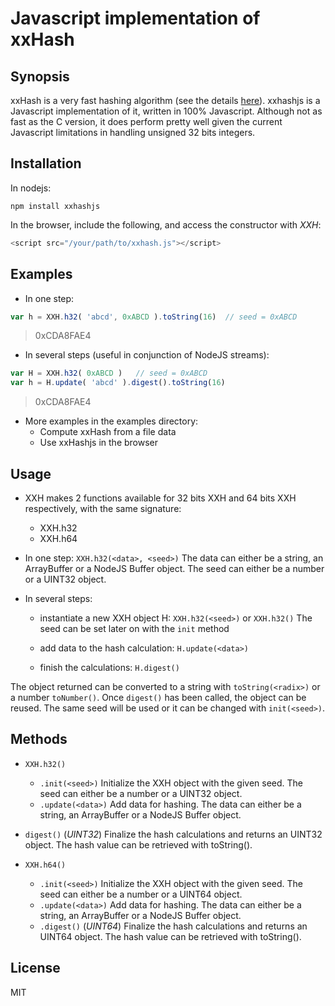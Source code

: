 # Javascript implementation of xxHash

## Synopsis

xxHash is a very fast hashing algorithm (see the details [here](https://code.google.com/p/xxhash/)). xxhashjs is a Javascript implementation of it, written in 100% Javascript. Although not as fast as the C version, it does perform pretty well given the current Javascript limitations in handling unsigned 32 bits integers.


## Installation

In nodejs:

    npm install xxhashjs

In the browser, include the following, and access the constructor with _XXH_:

```javascript
<script src="/your/path/to/xxhash.js"></script>
```


## Examples

* In one step:
```javascript
var h = XXH.h32( 'abcd', 0xABCD ).toString(16)	// seed = 0xABCD
```
> 0xCDA8FAE4

* In several steps (useful in conjunction of NodeJS streams):
```javascript
var H = XXH.h32( 0xABCD )	// seed = 0xABCD
var h = H.update( 'abcd' ).digest().toString(16)
```
> 0xCDA8FAE4

* More examples in the examples directory:
	* Compute xxHash from a file data
	* Use xxHashjs in the browser


## Usage

* XXH makes 2 functions available for 32 bits XXH and 64 bits XXH respectively, with the same signature:

	* XXH.h32
	* XXH.h64

* In one step:
`XXH.h32(<data>, <seed>)`
The data can either be a string, an ArrayBuffer or a NodeJS Buffer object.
The seed can either be a number or a UINT32 object.

* In several steps:
	* instantiate a new XXH object H:
`XXH.h32(<seed>)` or `XXH.h32()`
The seed can be set later on with the `init` method

	* add data to the hash calculation:
`H.update(<data>)`

	* finish the calculations:
`H.digest()`

The object returned can be converted to a string with `toString(<radix>)` or a number `toNumber()`.
Once `digest()` has been called, the object can be reused. The same seed will be used or it can be changed with `init(<seed>)`.


## Methods

* `XXH.h32()`
	* `.init(<seed>)`
	Initialize the XXH object with the given seed. The seed can either be a number or a UINT32 object.
	* `.update(<data>)`
	Add data for hashing. The data can either be a string, an ArrayBuffer or a NodeJS Buffer object.

* `digest()` (_UINT32_)
	Finalize the hash calculations and returns an UINT32 object. The hash value can be retrieved with toString(<radix>).

* `XXH.h64()`
	* `.init(<seed>)`
	Initialize the XXH object with the given seed. The seed can either be a number or a UINT64 object.
	* `.update(<data>)`
	Add data for hashing. The data can either be a string, an ArrayBuffer or a NodeJS Buffer object.
	* `.digest()` (_UINT64_)
	Finalize the hash calculations and returns an UINT64 object. The hash value can be retrieved with toString(<radix>).


## License

MIT